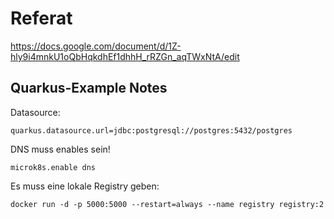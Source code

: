# Referat

https://docs.google.com/document/d/1Z-hly9i4mnkU1oQbHqkdhEf1dhhH_rRZGn_aqTWxNtA/edit


## Quarkus-Example Notes

Datasource:
```
quarkus.datasource.url=jdbc:postgresql://postgres:5432/postgres
```

DNS muss enables sein!
```
microk8s.enable dns
```

Es muss eine lokale Registry geben:
```
docker run -d -p 5000:5000 --restart=always --name registry registry:2
```
